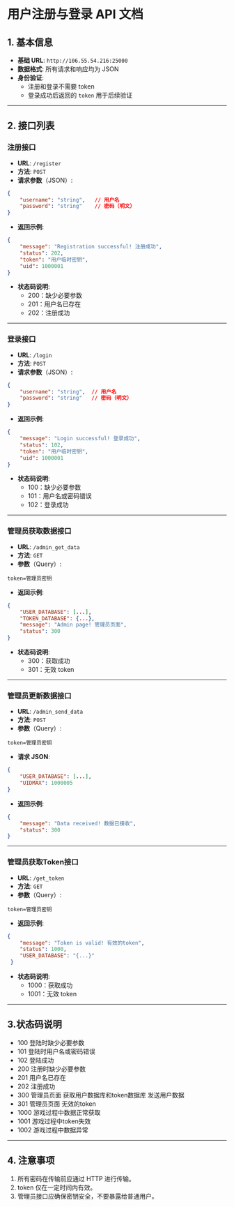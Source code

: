
# 用户注册与登录 API 文档

## 1. 基本信息
- **基础 URL**: `http://106.55.54.216:25000`
- **数据格式**: 所有请求和响应均为 JSON
- **身份验证**:
  - 注册和登录不需要 token
  - 登录成功后返回的 `token` 用于后续验证

---

## 2. 接口列表

### 注册接口
- **URL**: `/register`
- **方法**: `POST`
- **请求参数**（JSON）:
```json
{
    "username": "string",   // 用户名
    "password": "string"    // 密码（明文）
}
```
- **返回示例**:
```json
{
    "message": "Registration successful! 注册成功",
    "status": 202,
    "token": "用户临时密钥",
    "uid": 1000001
}
```
- **状态码说明**:
  - 200：缺少必要参数
  - 201：用户名已存在
  - 202：注册成功

---

### 登录接口
- **URL**: `/login`
- **方法**: `POST`
- **请求参数**（JSON）:
```json
{
    "username": "string",  // 用户名
    "password": "string"   // 密码（明文）
}
```
- **返回示例**:
```json
{
    "message": "Login successful! 登录成功",
    "status": 102,
    "token": "用户临时密钥",
    "uid": 1000001
}
```
- **状态码说明**:
  - 100：缺少必要参数
  - 101：用户名或密码错误
  - 102：登录成功

---

### 管理员获取数据接口
- **URL**: `/admin_get_data`
- **方法**: `GET`
- **参数**（Query）:
```
token=管理员密钥
```
- **返回示例**:
```json
{
    "USER_DATABASE": [...],
    "TOKEN_DATABASE": {...},
    "message": "Admin page! 管理员页面",
    "status": 300
}
```
- **状态码说明**:
  - 300：获取成功
  - 301：无效 token

---

### 管理员更新数据接口
- **URL**: `/admin_send_data`
- **方法**: `POST`
- **参数**（Query）:
```
token=管理员密钥
```
- **请求 JSON**:
```json
{
    "USER_DATABASE": [...],
    "UIDMAX": 1000005
}
```
- **返回示例**:
```json
{
    "message": "Data received! 数据已接收",
    "status": 300
}
```

---
### 管理员获取Token接口
- **URL**: `/get_token`
- **方法**: `GET`   
- **参数**（Query）:
```
token=管理员密钥
```

- **返回示例**:
```json
{
    "message": "Token is valid! 有效的token",
    "status": 1000,
    "USER_DATABASE": "{...}"
 }
```
- **状态码说明**:
  - 1000：获取成功
  - 1001：无效 token

---
## 3.状态码说明
  - 100 登陆时缺少必要参数
  - 101 登陆时用户名或密码错误
  - 102 登陆成功
  - 200 注册时缺少必要参数
  - 201 用户名已存在
  - 202 注册成功
  - 300 管理员页面 获取用户数据库和token数据库 发送用户数据
  - 301 管理员页面 无效的token
  - 1000 游戏过程中数据正常获取
  - 1001 游戏过程中token失效
  - 1002 游戏过程中数据异常
---
## 4. 注意事项
1. 所有密码在传输前应通过 HTTP 进行传输。
2. token 仅在一定时间内有效。
3. 管理员接口应确保密钥安全，不要暴露给普通用户。

